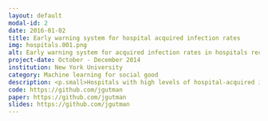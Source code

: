 ```yaml
---
layout: default
modal-id: 2
date: 2016-01-02
title: Early warning system for hospital acquired infection rates
img: hospitals.001.png
alt: Early warning system for acquired infection rates in hospitals receiving Medicare funding
project-date: October - December 2014
institution: New York University
category: Machine learning for social good
description: <p.small>Hospitals with high levels of hospital-acquired infections risk losing Medicare funds and experiencing high rates of preventable patient mortality. Using autoregressive tree models and logistic regression, we developed a system for early identification of hospitals exceeding a threshold rate of central-line associated adverse events conditional on hospital characteristics. We incorporated a cost-sensitive risk function to bias the model towards increased sensitivity in identifying hospitals likely to exceed a threshold rate of hospital-acquired infections, controlling for patient characteristics using propensity score matching at the patient level.</p> <p.small>To correct for prediction error arising from the rarity of the adverse events of interest relative to all opportunities for infection, we used a proxy target modeling approach. We developed a framework for evaluating the kinds of patient events that function as reliable target variables for predicting infection rates, and demonstrated the feasibility of proxy logistic regression in flagging at-risk hospitals prior to a spike in adverse patient events, in order to enable implementation and targeted enforcement of stricter infection prevention protocol and interventions.</p> <p.small>The analyses and models used in this project were all written in Python using the scikit-learn library for machine learning and statistical modeling, as well as matplotlib for plotting and data visualization. De-identified open data were obtained directly from the Medicare.gov website. </p>
code: https://github.com/jgutman
paper: https://github.com/jgutman
slides: https://github.com/jgutman
---
```

